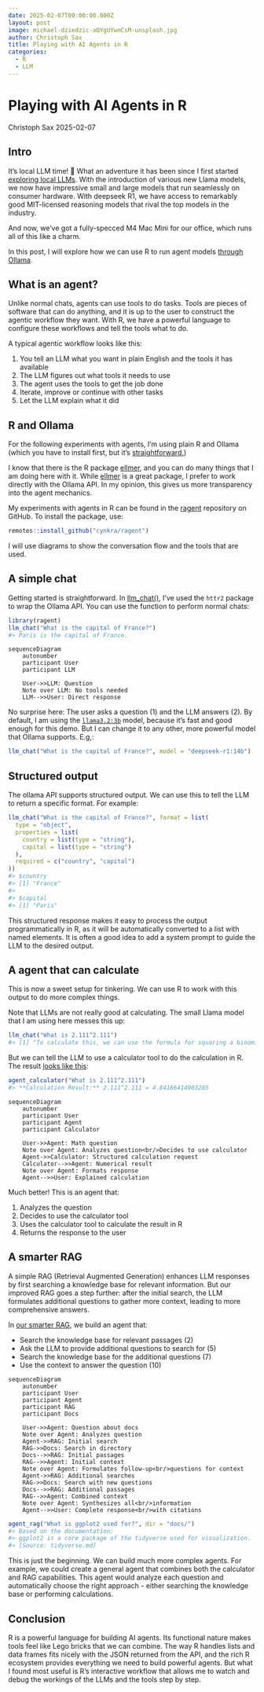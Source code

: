 ```yaml
---
date: 2025-02-07T00:00:00.000Z
layout: post
image: michael-dziedzic-aQYgUYwnCsM-unsplash.jpg
author: Christoph Sax
title: Playing with AI Agents in R
categories:
  - R
  - LLM
---
```



# Playing with AI Agents in R
Christoph Sax
2025-02-07

## Intro

It’s local LLM time! 🥳 What an adventure it has been since I first started [exploring local LLMs](https://blog.cynkra.com/posts/2024-07-27-llama3.1/). With the introduction of various new Llama models, we now have impressive small and large models that run seamlessly on consumer hardware. With deepseek R1, we have access to remarkably good MIT-licensed reasoning models that rival the top models in the industry.

And now, we’ve got a fully-specced M4 Mac Mini for our office, which runs all of this like a charm.

In this post, I will explore how we can use R to run agent models [through Ollama](https://ollama.com).

## What is an agent?

Unlike normal chats, agents can use tools to do tasks. Tools are pieces of software that can do anything, and it is up to the user to construct the agentic workflow they want. With R, we have a powerful language to configure these workflows and tell the tools what to do.

A typical agentic workflow looks like this:

1.  You tell an LLM what you want in plain English and the tools it has available
2.  The LLM figures out what tools it needs to use
3.  The agent uses the tools to get the job done
4.  Iterate, improve or continue with other tasks
5.  Let the LLM explain what it did

## R and Ollama

For the following experiments with agents, I’m using plain R and Ollama (which you have to install first, but it’s [straightforward.](https://blog.cynkra.com/posts/2024-07-27-llama3.1/))

I know that there is the R package [ellmer](https://ellmer.tidyverse.org), and you can do many things that I am doing here with it. While [ellmer](https://ellmer.tidyverse.org) is a great package, I prefer to work directly with the Ollama API. In my opinion, this gives us more transparency into the agent mechanics.

My experiments with agents in R can be found in the [ragent](https://github.com/cynkra/ragent) repository on GitHub. To install the package, use:

``` r
remotes::install_github("cynkra/ragent")
```

I will use diagrams to show the conversation flow and the tools that are used.

## A simple chat

Getting started is straightforward. In [llm_chat()](https://github.com/cynkra/ragent/blob/main/R/llm_chat.R), I’ve used the `httr2` package to wrap the Ollama API. You can use the function to perform normal chats:

``` r
library(ragent)
llm_chat("What is the capital of France?")
#> Paris is the capital of France.
```

``` mermaid
sequenceDiagram
    autonumber
    participant User
    participant LLM

    User->>LLM: Question
    Note over LLM: No tools needed
    LLM-->>User: Direct response
```

No surprise here: The user asks a question (1) and the LLM answers (2). By default, I am using the [`llama3.2:3b`](https://ollama.com/library/llama3.2) model, because it’s fast and good enough for this demo. But I can change it to any other, more powerful model that Ollama supports. E.g,:

``` r
llm_chat("What is the capital of France?", model = "deepseek-r1:14b")
```

## Structured output

The ollama API supports structured output. We can use this to tell the LLM to return a specific format. For example:

``` r
llm_chat("What is the capital of France?", format = list(
  type = "object",
  properties = list(
    country = list(type = "string"),
    capital = list(type = "string")
  ),
  required = c("country", "capital")
))
#> $country
#> [1] "France"
#>
#> $capital
#> [1] "Paris"
```

This structured response makes it easy to process the output programmatically in R, as it will be automatically converted to a list with named elements. It is often a good idea to add a system prompt to guide the LLM to the desired output.

## A agent that can calculate

This is now a sweet setup for tinkering. We can use R to work with this output to do more complex things.

Note that LLMs are not really good at calculating. The small Llama model that I am using here messes this up:

``` r
llm_chat("What is 2.111^2.111")
#> [1] "To calculate this, we can use the formula for squaring a binomial:\n\n(a + b)^2 = a^2 + 2ab + b^2\n\nIn this case, a = 2 and b = 1.111.\n\nSo, \n\n(2 + 1.111)^2 = \n(3.111)^2 = 9.377226\n2*3.111 = 6.222442\n6.222442 + 9.377226 = 15.600668\n\nTherefore, 2.111^2.111 ≈ 15.60"
```

But we can tell the LLM to use a calculator tool to do the calculation in R. The result [looks like this](https://github.com/cynkra/ragent/blob/main/R/agent_calculator.R):

``` r
agent_calculator("What is 2.111^2.111")
#> **Calculation Result:** 2.111^2.111 = 4.84166414903285
```

``` mermaid
sequenceDiagram
    autonumber
    participant User
    participant Agent
    participant Calculator

    User->>Agent: Math question
    Note over Agent: Analyzes question<br/>Decides to use calculator
    Agent->>Calculator: Structured calculation request
    Calculator-->>Agent: Numerical result
    Note over Agent: Formats response
    Agent-->>User: Explained calculation
```

Much better! This is an agent that:

1.  Analyzes the question
2.  Decides to use the calculator tool
3.  Uses the calculator tool to calculate the result in R
4.  Returns the response to the user

## A smarter RAG

A simple RAG (Retrieval Augmented Generation) enhances LLM responses by first searching a knowledge base for relevant information. But our improved RAG goes a step further: after the initial search, the LLM formulates additional questions to gather more context, leading to more comprehensive answers.

In [our smarter RAG](https://github.com/cynkra/ragent/blob/main/R/agent_rag.R), we build an agent that:

- Search the knowledge base for relevant passages (2)
- Ask the LLM to provide additional questions to search for (5)
- Search the knowledge base for the additional questions (7)
- Use the context to answer the question (10)

``` mermaid
sequenceDiagram
    autonumber
    participant User
    participant Agent
    participant RAG
    participant Docs

    User->>Agent: Question about docs
    Note over Agent: Analyzes question
    Agent->>RAG: Initial search
    RAG->>Docs: Search in directory
    Docs-->>RAG: Initial passages
    RAG-->>Agent: Initial context
    Note over Agent: Formulates follow-up<br/>questions for context
    Agent->>RAG: Additional searches
    RAG->>Docs: Search with new questions
    Docs-->>RAG: Additional passages
    RAG-->>Agent: Combined context
    Note over Agent: Synthesizes all<br/>information
    Agent-->>User: Complete response<br/>with citations
```

``` r
agent_rag("What is ggplot2 used for?", dir = "docs/")
#> Based on the documentation:
#> ggplot2 is a core package of the tidyverse used for visualization.
#> [Source: tidyverse.md]
```

This is just the beginning. We can build much more complex agents. For example, we could create a general agent that combines both the calculator and RAG capabilities. This agent would analyze each question and automatically choose the right approach - either searching the knowledge base or performing calculations.

## Conclusion

R is a powerful language for building AI agents. Its functional nature makes tools feel like Lego bricks that we can combine. The way R handles lists and data frames fits nicely with the JSON returned from the API, and the rich R ecosystem provides everything we need to build powerful agents. But what I found most useful is R’s interactive workflow that allows me to watch and debug the workings of the LLMs and the tools step by step.
